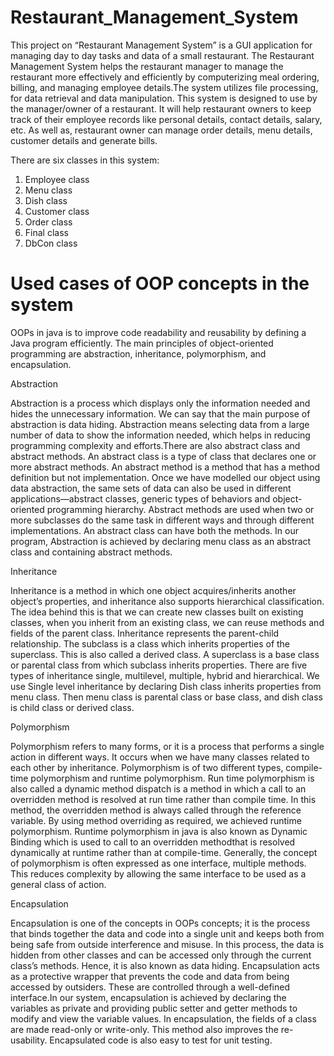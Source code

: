 # Restaurant_Management_System

This project on “Restaurant Management System” is a GUI application for managing day to day tasks and data of a small restaurant. The Restaurant Management System helps the restaurant manager to manage the restaurant more effectively and efficiently by computerizing meal ordering, billing, and managing employee details.The system utilizes file processing, for data retrieval and data manipulation. This system is designed to use by the manager/owner of a restaurant. It will help restaurant owners to keep track of their employee records like personal details, contact details, salary, etc. As well as, restaurant owner can manage order details, menu details, customer details and generate bills.

There are six classes in this system:
1. Employee class
2. Menu class
3. Dish class
4. Customer class
5. Order class
6. Final class
7. DbCon class

# Used cases of OOP concepts in the system

OOPs in java is to improve code readability and reusability by defining a Java program efficiently. The main principles of object-oriented programming are abstraction, inheritance, polymorphism, and encapsulation.

Abstraction

Abstraction is a process which displays only the information needed and hides the unnecessary information. We can say that the main purpose of abstraction is data hiding. Abstraction means selecting data from a large number of data to show the information needed, which helps in reducing programming complexity and efforts.There are also abstract class and abstract methods. An abstract class is a type of class that declares one or more abstract methods. An abstract method is a method that has a method definition but not implementation. Once we have modelled our object using data abstraction, the same sets of data can also be used in different applications—abstract classes, generic types of behaviors and object-oriented programming hierarchy. Abstract methods are used when two or more subclasses do the same task in different ways and through different implementations. An abstract class can have both the methods. In our program, Abstraction is achieved by declaring menu class as an abstract class and containing abstract methods.

Inheritance 

Inheritance is a method in which one object acquires/inherits another object’s properties, and inheritance also supports hierarchical classification. The idea behind this is that we can create new classes built on existing classes, when you inherit from an existing class, we can reuse methods and fields of the parent class. Inheritance represents the parent-child relationship. The subclass is a class which inherits properties of the superclass. This is also called a derived class. A superclass is a base class or parental class from which subclass inherits properties. There are five types of inheritance single, multilevel, multiple, hybrid and hierarchical. We use Single level inheritance by declaring Dish class inherits properties from menu class. Then menu class is parental class or base class, and dish class is child class or derived class.

Polymorphism 

Polymorphism refers to many forms, or it is a process that performs a single action in different ways. It occurs when we have many classes related to each other by inheritance. Polymorphism is of two different types, compile-time polymorphism and runtime polymorphism. Run time polymorphism is also called a dynamic method dispatch is a method in which a call to an overridden method is resolved at run time rather than compile time. In this method, the overridden method is always called through the reference variable. By using method overriding as required, we achieved runtime polymorphism. Runtime polymorphism in java is also known as Dynamic Binding which is used to call to an overridden methodthat is resolved dynamically at runtime rather than at compile-time. Generally, the concept of polymorphism is often expressed as one interface, multiple methods. This reduces complexity by allowing the same interface to be used as a general class of action.

Encapsulation 

Encapsulation is one of the concepts in OOPs concepts; it is the process that binds together the data and code into a single unit and keeps both from being safe from outside interference and misuse. In this process, the data is hidden from other classes and can be accessed only through the current class’s methods. Hence, it is also known as data hiding. Encapsulation acts as a protective wrapper that prevents the code and data from being accessed by outsiders. These are controlled through a well-defined interface.In our system, encapsulation is achieved by declaring the variables as private and providing public setter and getter methods to modify and view the variable values. In encapsulation, the fields of a class are made read-only or write-only. This method also improves the re-usability. Encapsulated code is also easy to test for unit testing.






